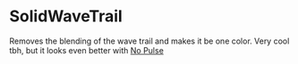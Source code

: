 # SolidWaveTrail
Removes the blending of the wave trail and makes it be one color. Very cool tbh, but it looks even better with [No Pulse](https://github.com/ArrowBlitZ-dev1189/GeodeMods/releases/tag/v1.2) 
